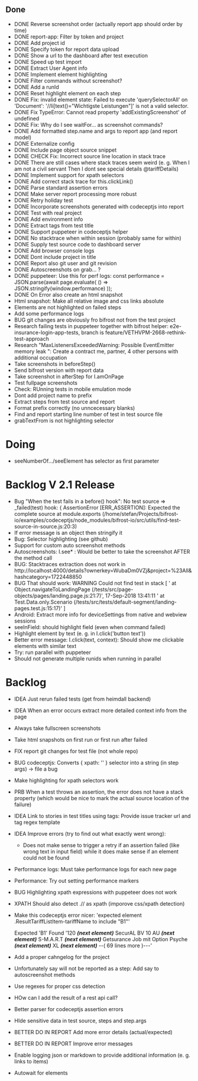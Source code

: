 ## Done
- DONE Reverse screenshot order (actually report app should order by time)
- DONE report-app: Filter by token and project
- DONE Add project id
- DONE Specify token for report data upload
- DONE Show a url to the dashboard after test execution
- DONE Speed up test import
- DONE Extract User Agent info
- DONE Implement element highlighting
- DONE Filter commands without screenshot?
- DONE Add a runId
- DONE Reset highlight element on each step
- DONE Fix: invalid element state: Failed to execute 'querySelectorAll' on 'Document': '//li[text()="Wichtigste Leistungen"]' is not a valid selector.
- DONE Fix TypeError: Cannot read property 'addExistingScreenshot' of undefined
- DONE Fix: Why do I see waitFor... as screenshot commands?
- DONE Add formatted step.name and args to report app (and report model)
- DONE Externalize config
- DONE Include page object source snippet
- DONE CHECK Fix: Incorrect source line location in stack trace
- DONE There are still cases where stack traces seem weird (e. g. When I am not a civil servant Then I dont see special details @tariffDetails)
- DONE Implement support for xpath selectors
- DONE Add correct stack trace for this.clickLink()
- DONE Parse standard assertion errors
- DONE Make server report processing more robust
- DONE Retry holiday test
- DONE Incorporate screenshots generated with codeceptjs into report
- DONE Test with real project
- DONE Add environment info
- DONE Extract tags from test title
- DONE Support puppeteer in codeceptjs helper
- DONE No stacktrace when within session (probably same for within)
- DONE Supply test source code to dashboard server
- DONE Add browser console logs
- DONE Dont include project in title
- DONE Report also git user and git revision
- DONE Autoscreenshots on grab... ?
- DONE puppeteer: Use this for perf logs:
    const performance = JSON.parse(await page.evaluate(
      () => JSON.stringify(window.performance)
    ));
- DONE On Error also create an html snapshot
- Html snapshot: Make all relative image and css links absolute
- Elements are not highlighted on failed steps
- Add some performance logs
- BUG git changes are obviously fro bifrost not from the test project
- Research failing tests in puppeteer together with bifrost helper: e2e-insurance-login-app-tests, branch is feature/VETHVPM-2668-rethink-test-approach
- Research "MaxListenersExceededWarning: Possible EventEmitter memory leak ": Create a contract me, partner, 4 other persons with additional occupation
- Take screenshots in beforeStep()
- Send bifrost version with report data
- Take screenshot in afterStep for I.amOnPage
- Test fullpage screenshots
- Check: RUnning tests in mobile emulation mode
- Dont add project name to prefix
- Extract steps from test source and report
- Format prefix correctly (no unncecessary blanks)
- Find and report starting line number of test in test source file
- grabTextFrom is not highlighting selector

# Doing

- seeNumberOf.../seeElement has selector as first parameter


# Backlog V 2.1 Release

- Bug "When the test fails in a before() hook": No test source => _failed(test) hook:  { AssertionError [ERR_ASSERTION]: Expected the complete source
    at module.exports (/home/stefan/Projects/bifrost-io/examples/codeceptjs/node_modules/bifrost-io/src/utils/find-test-source-in-source.js:20:3)
- If error message is an object then stringify it
- Bug: Selector highlighting (see github)
- Support for custom auto screenshot methods
- Autoscreenshots: I.see* : Would be better to take the screenshot AFTER the method call
- BUG: Stacktraces extraction does not work in 
  http://localhost:4000/details?ownerkey=WubaDm0VZj&project=%23All& hashcategory=1722448850
- BUG That should work:
	WARNING Could not find test in stack [ '    at Object.navigateToLandingPage (/tests/src/page-objects/pages/landing.page.js:21:7)',
  17-Sep-2018 13:41:11	  '    at Test.Data.only.Scenario (/tests/src/tests/default-segment/landing-pages.test.js:15:17)' ]
- Android: Extract more info for deviceSettings from native and webview sessions
- seeInField: should highlight field (even when command failed)
- Highlight element by text (e. g. in I.click('button text'))
- Better error message: I.click(text, context): Should show me clickable elements with similar text
- Try: run parallel with puppeteer
- Should not generate multiple runids when running in parallel

# Backlog

- IDEA Just rerun failed tests (get from heimdall backend)
- IDEA When an error occurs extract more detailed context info from the page
- Always take fullscreen screenshots
- Take html snapshots on first run or first run after failed
- FIX report git changes for test file (not whole repo)
- BUG codeceptjs: Converts { xpath: '' } selector into a string (in step args) -> file a bug
- Make highlighting for xpath selectors work
- PRB When a test throws an assertion, the error does not have a stack property (which would be nice to mark the actual source location of the failure)
- IDEA Link to stories in test titles using tags: Provide issue tracker url and tag regex template
- IDEA Improve errors (try to find out what exactly went wrong): 
    * Does not make sense to trigger a retry if an assertion failed (like wrong text in input field) while it does make sense if an element could not be found
- Performance logs: Must take performance logs for each new page
- Performance: Try out setting performance markers
- BUG Highlighting xpath expressions with puppeteer does not work
- XPATH Should also detect .// as xpath (imporove css/xpath detection)
- Make this codeceptjs error nicer:
    'expected element .ResultTariffListItem-tariffName to include "B1"'

    Expected  'B1'
    Found  '120
    ___(next element)___
    SecurAL BV 10 AU
    ___(next element)___
    S-M.A.R.T
    ___(next element)___
    Getsurance Job mit Option Psyche
    ___(next element)___
    XL
    ___(next element)___
    --( 69 lines more )---'
- Add a proper cahngelog for the project
- Unfortunately say will not be reported as a step: Add say to autoscreenshot methods
- Use regexes for proper css detection
- HOw can I add the result of a rest api call?
- Better parser for codeceptjs assertion errors
- HIde sensitive data in test source, steps and step.args
- BETTER DO IN REPORT Add more error details (actual/expected)
- BETTER DO IN REPORT Improve error messages
- Enable logging json or markdown to provide additional information (e. g. links to items)
- Autowait for elements


